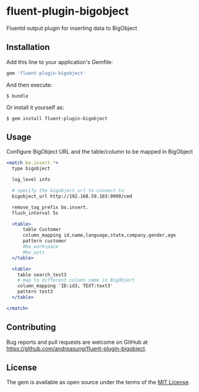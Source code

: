 # fluent-plugin-bigobject

Fluentd output plugin for inserting data to BigObject

## Installation

Add this line to your application's Gemfile:

```ruby
gem 'fluent-plugin-bigobject'
```

And then execute:

    $ bundle

Or install it yourself as:

    $ gem install fluent-plugin-bigobject

## Usage

Configure BigObject URL and the table/column to be mapped in BigObject

```apache
<match bo.insert.*>
  type bigobject

  log_level info

  # specify the bigobject_url to connect to
  bigobject_url http://192.168.59.103:9090/cmd

  remove_tag_prefix bo.insert. 
  flush_interval 5s

  <table>
      table Customer
      column_mapping id,name,language,state,company,gender,age
      pattern customer
      #bo_workspace
      #bo_opts
  </table>

  <table>
    table search_test3
    # map to different column name in BigObject
    column_mapping 'ID:id3, TEXT:text3'
    pattern test3
  </table>

</match>
```


## Contributing

Bug reports and pull requests are welcome on GitHub at https://github.com/andreasung/fluent-plugin-bigobject.


## License

The gem is available as open source under the terms of the [MIT License](http://opensource.org/licenses/MIT).

